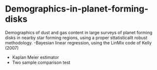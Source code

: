 # Demographics-in-planet-forming-disks
Demographics of dust and gas content in large surveys of planet forming disks in nearby star forming regions, using a proper sttatisticallt robust methodology. 
-Bayesian linear regression, using the LinMix code of Kelly (2007)
- Kaplan Meier estimator
- Two sample comparison test

